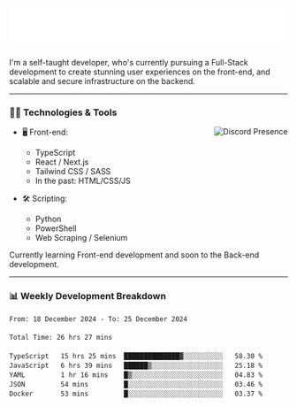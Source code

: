 <img src="assets/wave.svg" alt=":wave:" />

I'm a self-taught developer, who's currently pursuing a Full-Stack development to create stunning user experiences on the front-end, and scalable and secure infrastructure on the backend.

---

### 🧑‍💻 Technologies & Tools

<a href="https://discord.com/users/414304208649453568" target="_blank" rel="nofollow">
   <img src="https://lanyard-profile-readme.vercel.app/api/414304208649453568?idleMessage=Probably%20doing%20something%20else..." alt="Discord Presence" align="right">
</a>

- 🖥️ Front-end:

  - TypeScript
  - React / Next.js
  - Tailwind CSS / SASS
  - In the past: HTML/CSS/JS

- 🛠 Scripting:

  - Python
  - PowerShell
  - Web Scraping / Selenium

Currently learning Front-end development and soon to the Back-end development.

---

### 📊 Weekly Development Breakdown

<!-- ![ccrsxx's GitHub Stats](https://github-readme-stats.vercel.app/api?username=ccrsxx&count_private=true&theme=tokyonight) -->
<!-- ![ccrsxx's Top Langs](https://github-readme-stats.vercel.app/api/top-langs/?username=ccrsxx&hide=lua,java,html&theme=tokyonight) -->

<!--START_SECTION:waka-->

```txt
From: 18 December 2024 - To: 25 December 2024

Total Time: 26 hrs 27 mins

TypeScript   15 hrs 25 mins  ██████████████▓░░░░░░░░░░   58.30 %
JavaScript   6 hrs 39 mins   ██████▒░░░░░░░░░░░░░░░░░░   25.18 %
YAML         1 hr 16 mins    █▒░░░░░░░░░░░░░░░░░░░░░░░   04.83 %
JSON         54 mins         █░░░░░░░░░░░░░░░░░░░░░░░░   03.46 %
Docker       53 mins         █░░░░░░░░░░░░░░░░░░░░░░░░   03.37 %
```

<!--END_SECTION:waka-->
